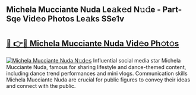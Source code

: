 ## Michela Mucciante Nuda Le𝚊k𝚎d N𝚞𝚍e - Part-Sqe Vid𝚎o Photos Le𝚊ks SSe1v

# <h2><a href="http://fbdbf7l.evod.top/?m=Michela+Mucciante+Nuda">🔗 👉🔴 Michela Mucciante Nuda Vid𝚎o Ph𝚘t𝚘s</a></h2>

[![Michela Mucciante Nuda N𝚞d𝚎s](https://i.imgur.com/8V9OHl7.gif)](http://fbdbf7l.evod.top/?m=Michela+Mucciante+Nuda)
Influential social media star Michela Mucciante Nuda, famous for sharing lifestyle and dance-themed content, including dance trend performances and mini vlogs. Communication skills Michela Mucciante Nuda are crucial for public figures to convey their ideas and connect with the public. 
